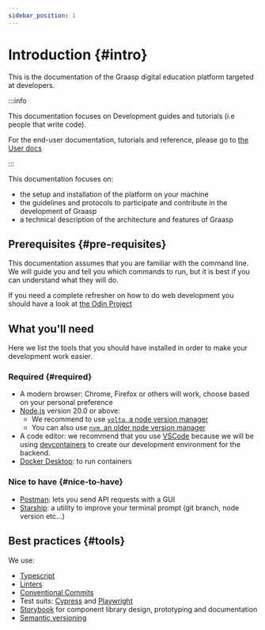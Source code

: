 ```yaml
---
sidebar_position: 1
---
```


# Introduction {#intro}

This is the documentation of the Graasp digital education platform targeted at developers.

:::info

This documentation focuses on Development guides and tutorials (i.e people that write code).

For the end-user documentation, tutorials and reference, please go to [the User docs](/user/intro)

:::

This documentation focuses on:

- the setup and installation of the platform on your machine
- the guidelines and protocols to participate and contribute in the development of Graasp
- a technical description of the architecture and features of Graasp

## Prerequisites {#pre-requisites}

This documentation assumes that you are familiar with the command line.
We will guide you and tell you which commands to run, but it is best if you can understand what they will do.

If you need a complete refresher on how to do web development you should have a look at [the Odin Project](https://www.theodinproject.com/)

## What you'll need

Here we list the tools that you should have installed in order to make your development work easier.

### Required {#required}

- A modern browser: Chrome, Firefox or others will work, choose based on your personal preference
- [Node.js](https://nodejs.org/en/download) version 20.0 or above:
  - We recommend to use [`volta`, a node version manager](https://volta.sh/)
  - You can also use [`nvm`, an older node version manager](https://github.com/nvm-sh/nvm)
- A code editor: we recommend that you use [VSCode](https://code.visualstudio.com) because we will be using [devcontainers](https://code.visualstudio.com/docs/devcontainers/containers) to create our development environment for the backend.
- [Docker Desktop](https://www.docker.com/products/docker-desktop/): to run containers

### Nice to have {#nice-to-have}

- [Postman](https://www.postman.com/downloads): lets you send API requests with a GUI
- [Starship](https://starship.rs/): a utility to improve your terminal prompt (git branch, node version etc...)

## Best practices {#tools}

We use:

- [Typescript](https://www.typescriptlang.org/)
- [Linters](https://eslint.org/)
- [Conventional Commits](https://www.conventionalcommits.org/en/v1.0.0/)
- Test suits: [Cypress](https://www.cypress.io/) and [Playwright](https://playwright.dev/)
- [Storybook](https://storybook.js.org/) for component library design, prototyping and documentation
- [Semantic versioning](https://semver.org/)
